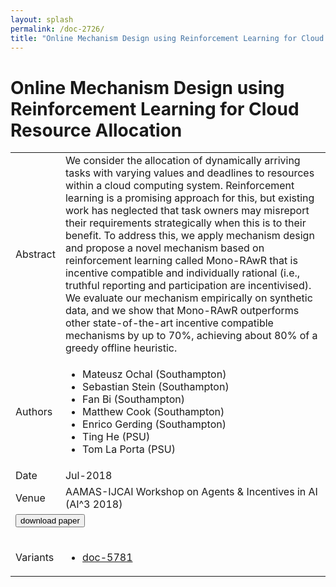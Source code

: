 ```yaml
---
layout: splash
permalink: /doc-2726/
title: "Online Mechanism Design using Reinforcement Learning for Cloud Resource Allocation"
---
```


# Online Mechanism Design using Reinforcement Learning for Cloud Resource Allocation

<table>
    <tbody>
    <tr>
        <td>Abstract</td>
        <td>We consider the allocation of dynamically arriving tasks with varying values and deadlines to resources within a cloud computing system. Reinforcement learning is a promising approach for this, but existing work has neglected that task owners may misreport their requirements strategically when this is to their benefit. To address this, we apply mechanism design and propose a novel mechanism based on reinforcement learning called Mono-RAwR that is incentive compatible and individually rational (i.e., truthful reporting and participation are incentivised). We evaluate our mechanism empirically on synthetic data, and we show that Mono-RAwR outperforms other state-of-the-art incentive compatible mechanisms by up to 70%, achieving about 80% of a greedy offline heuristic.</td>
    </tr>
    <tr>
        <td>Authors</td>
        <td>
            <ul>
                <li>Mateusz Ochal (Southampton)</li>
                <li>Sebastian Stein (Southampton)</li>
                <li>Fan Bi (Southampton)</li>
                <li>Matthew Cook (Southampton)</li>
                <li>Enrico Gerding (Southampton)</li>
                <li>Ting He (PSU)</li>
                <li>Tom La Porta (PSU)</li>
            </ul>
        </td>
    </tr>
    <tr>
        <td>Date</td>
        <td>Jul-2018</td>
    </tr>
    <tr>
        <td>Venue</td>
        <td>AAMAS-IJCAI Workshop on Agents & Incentives in AI (AI^3 2018)</td>
    </tr>
        <tr>
            <td colspan="2">
                <form method="get" action="https://dais-ita.org/sites/default/files/2382_paper.pdf">
                    <button type="submit">download paper</button>
                </form>
            </td>
        </tr>
        <tr>
            <td>Variants</td>
            <td>
                <ul>
                    <li><a href="${varId}">doc-5781</a></li>
                </ul>
            </td>
        </tr>
    </tbody>
</table>
